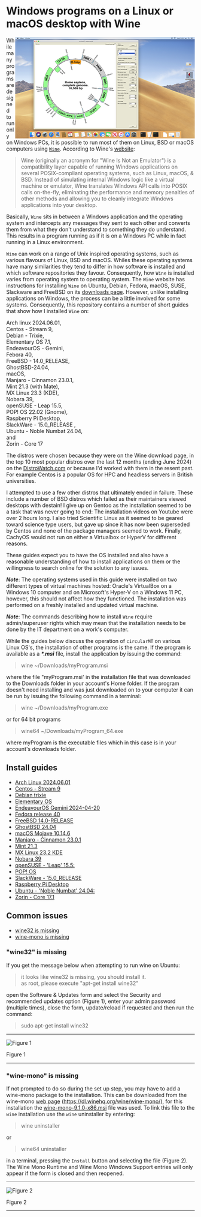 # Windows programs on a Linux or macOS desktop with Wine

<img align="right" src="images/macOS_circularMT_intro.png">

While many programs are designed to run only on Windows PCs, it is possible to run most of them on Linux, BSD or macOS computers using [```Wine```](https://www.winehq.org/). According to Wine's [website](https://www.winehq.org): 
> Wine (originally an acronym for "Wine Is Not an Emulator") is a compatibility layer capable of running Windows applications on several POSIX-compliant operating systems, such as Linux, macOS, & BSD. Instead of simulating internal Windows logic like a virtual machine or emulator, Wine translates Windows API calls into POSIX calls on-the-fly, eliminating the performance and memory penalties of other methods and allowing you to cleanly integrate Windows applications into your desktop.

Basically, ```Wine``` sits in between a Windows application and the operating system and intercepts any messages they sent to each other and converts them from what they don't understand to something they do understand. This results in a program running as if it is on a Windows PC while in fact running in a Linux environment.

```Wine``` can work on a range of Unix inspired operating systems, such as various flavours of Linux, BSD and macOS. Whiles these operating systems have many similarities they tend to differ in how software is installed and which software repositories they favour. Consequently, how ```Wine``` is installed varies from operating system to operating system. The ```Wine``` website has instructions for installing ```Wine``` on Ubuntu, Debian, Fedora, macOS, SUSE, Slackware and FreeBSD on its [downloads page](https://wiki.winehq.org/Download). However, unlike installing applications on Windows, the process can be a little involved for some systems. Consequently, this repository contains a number of short guides that show how I installed ```Wine``` on:  

Arch linux 2024.06.01,   
Centos - Stream 9,   
Debian - Trixie,     
Elementary OS 7.1,  
EndeavourOS - Gemini,  
Febora 40,   
FreeBSD - 14.0_RELEASE,   
GhostBSD-24.04,   
macOS,   
Manjaro - Cinnamon 23.0.1,  
Mint 21.3 (with Mate),   
MX Linux 23.3 (KDE),  
Nobara 39,  
openSUSE - Leap 15.5,   
POP! OS 22.02 (Gnome),   
Raspberry Pi Desktop,  
SlackWare - 15.0_RELEASE ,  
Ubuntu - Noble Numbat 24.04,  
and  
Zorin - Core 17 

The distros were chosen because they were on the Wine download page, in the top 10 most popular distros over the last 12 months (ending June 2024) on the [DistroWatch.com](https://distrowatch.com/dwres.php?resource=popularity) or because I'd worked with them in the resent past. For example Centos is a popular OS for HPC and headless servers in British universities.

I attempted to use a few other distros that ultimately ended in failure. These include a number of BSD distros which failed as their maintainers viewed desktops with destain! I give up on Gentoo as the installation seemed to be a task that was never going to end: The installation videos on Youtube were over 2 hours long. I also tried Scientific Linux as it seemed to be geared toward science type users, but gave up since it has now been superseded by Centos and none of the package managers seemed to work. Finally, CachyOS would not run on either a Virtualbox or HyperV for different reasons.  
     
These guides expect you to have the OS installed and also have a reasonable understanding of how to install applications on them or the willingness to search online for the solution to any issues. 

***Note***: The operating systems used in this guide were installed on two different types of virtual machines hosted: Oracle's VirtualBox on a Windows 10 computer and on Microsoft's Hyper-V on a Windows 11 PC, however, this should not affect how they functioned. The installation was performed on a freshly installed and updated virtual machine.

***Note***: The commands describing how to install ```Wine``` require admin/superuser rights which may mean that the installation needs to be done by the IT department on a work's computer. 

While the guides below discuss the operation of ```circularMT``` on various Linux OS's, the installation of other programs is the same. If the program is available as a ___*.msi___ file, install the application by issuing the command:

> wine ~/Downloads/myProgram.msi

where the file "myProgram.msi' in the installation file that was downloaded to the Downloads folder in your account's Home folder. If the program doesn't need installing and was just downloaded on to your computer it can be run by issuing the following command in a terminal:

> wine ~/Downloads/myProgram.exe

or for 64 bit programs

> wine64 ~/Downloads/myProgram_64.exe

where myProgram is the executable files which in this case is in your account's downloads folder.

## Install guides 

* [Arch Linux 2024.06.01](archLinux.md)
* [Centos - Stream 9](centos_9.md) 
* [Debian trixie](debian.md)
* [Elementary OS](elementaryOS.md)
* [EndeavourOS Gemini 2024-04-20](endeavourOS.md)
* [Fedora release 40](fedora.md)
* [FreeBSD 14.0-RELEASE](freeBSD.md)
* [GhostBSD 24.04](ghostBSD-24-04.md)
* [macOS Mojave 10.14.6](macOS.md)
* [Manjaro - Cinnamon 23.0.1](manjaro.md)    
* [Mint 21.3](mint-21-3-mate.md)
* [MX Linux 23.2 KDE](mx-Linux-KDE.md)
* [Nobara 39](nobara.md)
* [openSUSE - 'Leap' 15.5:](openSUSE.md)
* [POP! OS](pop_os.md)
* [SlackWare - 15.0_RELEASE](slackware-15-0_RELEASE.md)
* [Raspberry Pi Desktop](raspberry_Pi_Desktop.md)
* [Ubuntu - 'Noble Numbat' 24.04:](ubuntu.md)
* [Zorin - Core 17.1](zorin-17.md)


## Common issues

* [wine32 is missing](#wine32-is-missing)
* [wine-mono is missing](#wine-mono-is-missing)

### "wine32" is missing

If you get the message below when attempting to run wine on Ubuntu:

> it looks like wine32 is missing, you should install it.  
as root, please execute "apt-get install wine32"

open the Software & Updates form and select the Security and recommended updates option (Figure 1), enter your admin password (multiple times), close the form, update/reload if requested and then run the command:

> sudo apt-get install wine32

<hr />

![Figure 1](images/ubuntu_figure1b.jpg)

Figure 1

<hr />

### "wine-mono" is missing

If not prompted to do so during the set up step, you may have to add a wine-mono package to the installation. This can be downloaded from the wine-mono [web page](https://dl.winehq.org/wine/wine-mono/) (https://dl.winehq.org/wine/wine-mono/), for this installation the [wine-mono-9.1.0-x86.msi](https://dl.winehq.org/wine/wine-mono/9.1.0/wine-mono-9.1.0-x86.msi) file was used. To link this file to the ```wine``` installation use the ```wine``` uninstaller by entering:

> wine uninstaller

or 

> wine64 uninstaller

in a terminal, pressing the ```Install``` button and selecting the file (Figure 2). The Wine Mono Runtime and Wine Mono Windows Support entries will only appear if the form is closed and then reopened.

<hr />

![Figure 2](images/ubuntu_figure1.jpg)

Figure 2

<hr />

